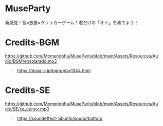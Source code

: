 # MuseParty
新感覚！音×放置×クリッカーゲーム！君だけの「オト」を奏でよう！

# Credits-BGM
https://github.com/Momendohu/MuseParty/blob/main/Assets/Resources/Audio/BGM/ensolarado.mp3
>https://dova-s.jp/bgm/play1344.html

# Credits-SE
https://github.com/Momendohu/MuseParty/blob/main/Assets/Resources/Audio/SE/se_cursor.mp3
>https://soundeffect-lab.info/sound/button/
